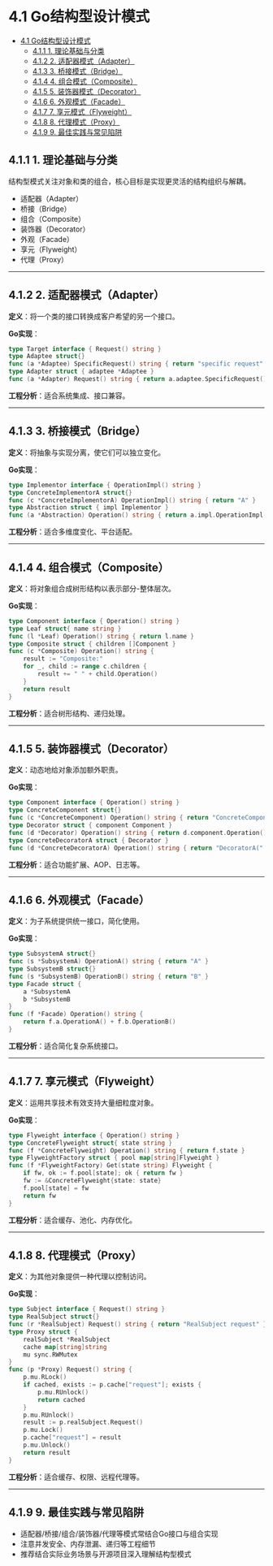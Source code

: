 # 4.1 Go结构型设计模式

<!-- TOC START -->
- [4.1 Go结构型设计模式](#41-go结构型设计模式)
  - [4.1.1 1. 理论基础与分类](#411-1-理论基础与分类)
  - [4.1.2 2. 适配器模式（Adapter）](#412-2-适配器模式adapter)
  - [4.1.3 3. 桥接模式（Bridge）](#413-3-桥接模式bridge)
  - [4.1.4 4. 组合模式（Composite）](#414-4-组合模式composite)
  - [4.1.5 5. 装饰器模式（Decorator）](#415-5-装饰器模式decorator)
  - [4.1.6 6. 外观模式（Facade）](#416-6-外观模式facade)
  - [4.1.7 7. 享元模式（Flyweight）](#417-7-享元模式flyweight)
  - [4.1.8 8. 代理模式（Proxy）](#418-8-代理模式proxy)
  - [4.1.9 9. 最佳实践与常见陷阱](#419-9-最佳实践与常见陷阱)
<!-- TOC END -->

## 4.1.1 1. 理论基础与分类

结构型模式关注对象和类的组合，核心目标是实现更灵活的结构组织与解耦。

- 适配器（Adapter）
- 桥接（Bridge）
- 组合（Composite）
- 装饰器（Decorator）
- 外观（Facade）
- 享元（Flyweight）
- 代理（Proxy）

---

## 4.1.2 2. 适配器模式（Adapter）

**定义**：将一个类的接口转换成客户希望的另一个接口。

**Go实现**：

```go
type Target interface { Request() string }
type Adaptee struct{}
func (a *Adaptee) SpecificRequest() string { return "specific request" }
type Adapter struct { adaptee *Adaptee }
func (a *Adapter) Request() string { return a.adaptee.SpecificRequest() }

```

**工程分析**：适合系统集成、接口兼容。

---

## 4.1.3 3. 桥接模式（Bridge）

**定义**：将抽象与实现分离，使它们可以独立变化。

**Go实现**：

```go
type Implementor interface { OperationImpl() string }
type ConcreteImplementorA struct{}
func (c *ConcreteImplementorA) OperationImpl() string { return "A" }
type Abstraction struct { impl Implementor }
func (a *Abstraction) Operation() string { return a.impl.OperationImpl() }

```

**工程分析**：适合多维度变化、平台适配。

---

## 4.1.4 4. 组合模式（Composite）

**定义**：将对象组合成树形结构以表示部分-整体层次。

**Go实现**：

```go
type Component interface { Operation() string }
type Leaf struct{ name string }
func (l *Leaf) Operation() string { return l.name }
type Composite struct { children []Component }
func (c *Composite) Operation() string {
    result := "Composite:"
    for _, child := range c.children {
        result += " " + child.Operation()
    }
    return result
}

```

**工程分析**：适合树形结构、递归处理。

---

## 4.1.5 5. 装饰器模式（Decorator）

**定义**：动态地给对象添加额外职责。

**Go实现**：

```go
type Component interface { Operation() string }
type ConcreteComponent struct{}
func (c *ConcreteComponent) Operation() string { return "ConcreteComponent" }
type Decorator struct { component Component }
func (d *Decorator) Operation() string { return d.component.Operation() }
type ConcreteDecoratorA struct { Decorator }
func (d *ConcreteDecoratorA) Operation() string { return "DecoratorA(" + d.Decorator.Operation() + ")" }

```

**工程分析**：适合功能扩展、AOP、日志等。

---

## 4.1.6 6. 外观模式（Facade）

**定义**：为子系统提供统一接口，简化使用。

**Go实现**：

```go
type SubsystemA struct{}
func (s *SubsystemA) OperationA() string { return "A" }
type SubsystemB struct{}
func (s *SubsystemB) OperationB() string { return "B" }
type Facade struct {
    a *SubsystemA
    b *SubsystemB
}
func (f *Facade) Operation() string {
    return f.a.OperationA() + f.b.OperationB()
}

```

**工程分析**：适合简化复杂系统接口。

---

## 4.1.7 7. 享元模式（Flyweight）

**定义**：运用共享技术有效支持大量细粒度对象。

**Go实现**：

```go
type Flyweight interface { Operation() string }
type ConcreteFlyweight struct{ state string }
func (f *ConcreteFlyweight) Operation() string { return f.state }
type FlyweightFactory struct { pool map[string]Flyweight }
func (f *FlyweightFactory) Get(state string) Flyweight {
    if fw, ok := f.pool[state]; ok { return fw }
    fw := &ConcreteFlyweight{state: state}
    f.pool[state] = fw
    return fw
}

```

**工程分析**：适合缓存、池化、内存优化。

---

## 4.1.8 8. 代理模式（Proxy）

**定义**：为其他对象提供一种代理以控制访问。

**Go实现**：

```go
type Subject interface { Request() string }
type RealSubject struct{}
func (r *RealSubject) Request() string { return "RealSubject request" }
type Proxy struct {
    realSubject *RealSubject
    cache map[string]string
    mu sync.RWMutex
}
func (p *Proxy) Request() string {
    p.mu.RLock()
    if cached, exists := p.cache["request"]; exists {
        p.mu.RUnlock()
        return cached
    }
    p.mu.RUnlock()
    result := p.realSubject.Request()
    p.mu.Lock()
    p.cache["request"] = result
    p.mu.Unlock()
    return result
}

```

**工程分析**：适合缓存、权限、远程代理等。

---

## 4.1.9 9. 最佳实践与常见陷阱

- 适配器/桥接/组合/装饰器/代理等模式常结合Go接口与组合实现
- 注意并发安全、内存泄漏、递归等工程细节
- 推荐结合实际业务场景与开源项目深入理解结构型模式
